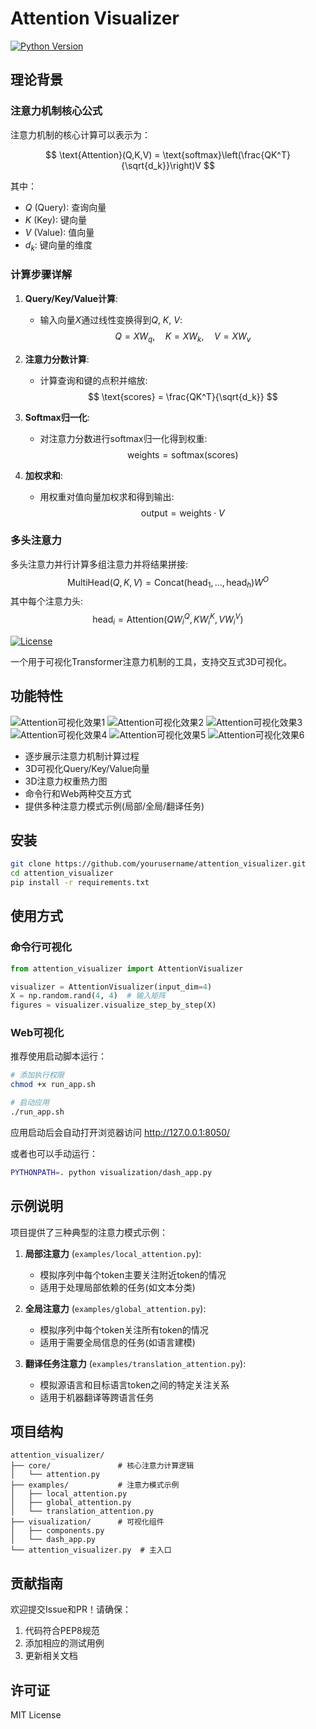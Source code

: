 # Attention Visualizer

[![Python Version](https://img.shields.io/badge/python-3.7%2B-blue)](https://www.python.org/)

## 理论背景

### 注意力机制核心公式

注意力机制的核心计算可以表示为：

$$
\text{Attention}(Q,K,V) = \text{softmax}\left(\frac{QK^T}{\sqrt{d_k}}\right)V
$$

其中：
- $Q$ (Query): 查询向量
- $K$ (Key): 键向量  
- $V$ (Value): 值向量
- $d_k$: 键向量的维度

### 计算步骤详解

1. **Query/Key/Value计算**:
   - 输入向量$X$通过线性变换得到$Q$, $K$, $V$:
     $$
     Q = XW_q, \quad K = XW_k, \quad V = XW_v
     $$

2. **注意力分数计算**:
   - 计算查询和键的点积并缩放:
     $$
     \text{scores} = \frac{QK^T}{\sqrt{d_k}}
     $$

3. **Softmax归一化**:
   - 对注意力分数进行softmax归一化得到权重:
     $$
     \text{weights} = \text{softmax}(\text{scores})
     $$

4. **加权求和**:
   - 用权重对值向量加权求和得到输出:
     $$
     \text{output} = \text{weights} \cdot V
     $$

### 多头注意力

多头注意力并行计算多组注意力并将结果拼接:
$$
\text{MultiHead}(Q,K,V) = \text{Concat}(\text{head}_1, ..., \text{head}_h)W^O
$$
其中每个注意力头:
$$
\text{head}_i = \text{Attention}(QW_i^Q, KW_i^K, VW_i^V)
$$

[![License](https://img.shields.io/badge/license-MIT-green)](LICENSE)

一个用于可视化Transformer注意力机制的工具，支持交互式3D可视化。

## 功能特性

![Attention可视化效果1](./docs/images/image.png)
![Attention可视化效果2](./docs/images/image2.png) 
![Attention可视化效果3](./docs/images/image3.png)
![Attention可视化效果4](./docs/images/image4.png)
![Attention可视化效果5](./docs/images/image5.png)
![Attention可视化效果6](./docs/images/image6.png)

- 逐步展示注意力机制计算过程
- 3D可视化Query/Key/Value向量
- 3D注意力权重热力图
- 命令行和Web两种交互方式
- 提供多种注意力模式示例(局部/全局/翻译任务)

## 安装

```bash
git clone https://github.com/yourusername/attention_visualizer.git
cd attention_visualizer
pip install -r requirements.txt
```

## 使用方式

### 命令行可视化
```python
from attention_visualizer import AttentionVisualizer

visualizer = AttentionVisualizer(input_dim=4)
X = np.random.rand(4, 4)  # 输入矩阵
figures = visualizer.visualize_step_by_step(X)
```

### Web可视化

推荐使用启动脚本运行：

```bash
# 添加执行权限
chmod +x run_app.sh

# 启动应用
./run_app.sh
```

应用启动后会自动打开浏览器访问 http://127.0.0.1:8050/

或者也可以手动运行：
```bash
PYTHONPATH=. python visualization/dash_app.py
```

## 示例说明

项目提供了三种典型的注意力模式示例：

1. **局部注意力** (`examples/local_attention.py`):
   - 模拟序列中每个token主要关注附近token的情况
   - 适用于处理局部依赖的任务(如文本分类)

2. **全局注意力** (`examples/global_attention.py`):
   - 模拟序列中每个token关注所有token的情况
   - 适用于需要全局信息的任务(如语言建模)

3. **翻译任务注意力** (`examples/translation_attention.py`):
   - 模拟源语言和目标语言token之间的特定关注关系
   - 适用于机器翻译等跨语言任务

## 项目结构

```
attention_visualizer/
├── core/               # 核心注意力计算逻辑
│   └── attention.py
├── examples/           # 注意力模式示例
│   ├── local_attention.py
│   ├── global_attention.py
│   └── translation_attention.py
├── visualization/      # 可视化组件
│   ├── components.py
│   └── dash_app.py
└── attention_visualizer.py  # 主入口
```

## 贡献指南

欢迎提交Issue和PR！请确保：
1. 代码符合PEP8规范
2. 添加相应的测试用例
3. 更新相关文档

## 许可证

MIT License
